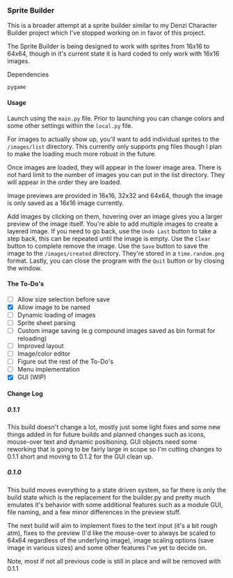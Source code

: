 ### Sprite Builder

This is a broader attempt at a sprite builder similar to my Denzi Character Builder project which I've stopped working on in favor of this project.

The Sprite Builder is being designed to work with sprites from 16x16 to 64x64, though in it's current state it is hard coded to only work with 16x16 images.

Dependencies
```
pygame
```

#### Usage

Launch using the `main.py` file.  Prior to launching you can change colors and some other settings within the `local.py` file.

For images to actually show up, you'll want to add individual sprites to the `/images/list` directory.  This currently only supports png files though I plan to make the loading much more robust in the future.

Once images are loaded, they will appear in the lower image area.  There is not hard limit to the number of images you can put in the list directory.  They will appear in the order they are loaded.

Image previews are provided in 16x16, 32x32 and 64x64, though the image is only saved as a 16x16 image currently.

Add images by clicking on them, hovering over an image gives you a larger preview of the image itself.  You're able to add multiple images to create a layered image.  If you need to go back, use the `Undo Last` button to take a step back, this can be repeated until the image is empty.  Use the `Clear` button to complete remove the image.  Use the `Save` button to save the image to the `/images/created` directory.  They're stored in a `time.random.png` format.  Lastly, you can close the program with the `Quit` button or by closing the window.

#### The To-Do's

- [ ] Allow size selection before save
- [x] Allow image to be named
- [ ] Dynamic loading of images
- [ ] Sprite sheet parsing
- [ ] Custom image saving (e.g compound images saved as bin format for reloading)
- [ ] Improved layout
- [ ] Image/color editor
- [ ] Figure out the rest of the To-Do's
- [ ] Menu implementation
- [x] GUI (WIP)

#### Change Log

##### 0.1.1

This build doesn't change a lot, mostly just some light fixes and some new things added in for future builds and 
planned changes such as icons, mouse-over text and dynamic positioning.  GUI objects need some reworking that is
going to be fairly large in scope so I'm cutting changes to 0.1.1 short and moving to 0.1.2 for the GUI clean up.

##### 0.1.0

This build moves everything to a state driven system, so far there is only the build state which is the replacement
for the builder.py and pretty much emulates it's behavior with some additional features such as a module GUI, file
naming, and a few minor differences in the preview stuff.

The next build will aim to implement fixes to the text input (it's a bit rough atm), fixes to the preview (I'd like
the mouse-over to always be scaled to 64x64 regardless of the underlying image), image scaling options (save image
in various sizes) and some other features I've yet to decide on.

Note, most if not all previous code is still in place and will be removed with 0.1.1